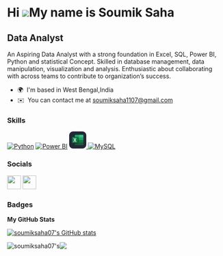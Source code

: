 
Hi ![](https://user-images.githubusercontent.com/18350557/176309783-0785949b-9127-417c-8b55-ab5a4333674e.gif)My name is Soumik Saha
===================================================================================================================================

Data Analyst
------------

An Aspiring Data Analyst with a strong foundation in Excel, SQL, Power BI, Python and statistical Concept. Skilled in database management, data manipulation, visualization and analysis. Enthusiastic about collaborating with across teams to contribute to organization’s success.

* 🌍  I'm based in West Bengal,India
* ✉️  You can contact me at [soumiksaha1107@gmail.com](mailto:soumiksaha1107@gmail.com)

### Skills

<p align="left">
<a href="https://www.python.org/" target="_blank" rel="noreferrer"><img src="https://raw.githubusercontent.com/danielcranney/readme-generator/main/public/icons/skills/python-colored.svg" width="36" height="36" alt="Python" /></a>
<a href="https://powerbi.microsoft.com/" target="_blank" rel="noreferrer"><img src="https://raw.githubusercontent.com/danielcranney/readme-generator/main/public/icons/skills/powerbi-colored.svg" alt="Power BI" width="40" height="40"><a>
<a href="https://www.microsoft.com/en-us/microsoft-365/excel" target="_blank" rel="noreferrer"><img src="https://github.com/LelouchFR/skill-icons/blob/main/assets/excel-auto.svg" alt="Excel" width="40" height="40"/>
</a>
<a href="https://www.mysql.com/" target="_blank" rel="noreferrer"><img src="https://raw.githubusercontent.com/danielcranney/readme-generator/main/public/icons/skills/mysql-colored.svg" width="36" height="36" alt="MySQL" /></a>
</p>


### Socials

<p align="left"> <a href="https://github.com/soumiksaha07" target="_blank" rel="noreferrer"><img src="https://raw.githubusercontent.com/danielcranney/readme-generator/main/public/icons/socials/github.svg" width="32" height="32" /></a> <a href="https://www.linkedin.com/in/dastanisha211" target="_blank" rel="noreferrer"><img src="https://raw.githubusercontent.com/danielcranney/readme-generator/main/public/icons/socials/linkedin.svg" width="32" height="32" /></a></p>

### Badges

<b>My GitHub Stats</b>

<a href="https://github.com/soumiksaha07"><img src="https://github-readme-stats.vercel.app/api?username=soumiksaha07&show_icons=true&hide=&count_private=true&title_color=0891b2&text_color=ffffff&icon_color=0891b2&bg_color=1c1917&hide_border=true&show_icons=true" alt="soumiksaha07's GitHub stats" /></a>

<p><img align="left" src="https://github-readme-stats.vercel.app/api/top-langs?username=soumiksaha07&show_icons=true&locale=en&layout=compact&theme=tokyonight" alt="soumiksaha07's" /></p>


<a href="www.linkedin.com/in/soumiksaha07"><img src="https://github-readme-streak-stats.herokuapp.com/?user=soumiksaha07&stroke=ffffff&background=1c1917&ring=0891b2&fire=0891b2&currStreakNum=ffffff&currStreakLabel=0891b2&sideNums=ffffff&sideLabels=ffffff&dates=ffffff&hide_border=true" /></a>
